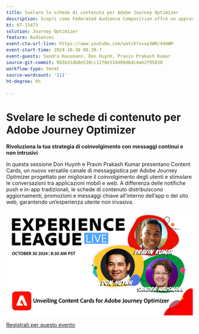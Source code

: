 ```yaml
---
title: Svelare le schede di contenuto per Adobe Journey Optimizer
description: Scopri come Federated Audience Composition offre un approccio completo alla cura e all’attivazione del pubblico con Real-Time CDP e Journey Optimizer.
kt: KT-15473
solution: Journey Optimizer
feature: Audiences
event-cta-url-live: https://www.youtube.com/watch?v=xp3WRr4XmWM
event-start-time: 2024-10-30 08:30-7
event-guests: Sandra Hausmann, Don Huynh, Pravin Prakash Kumar
source-git-commit: 9b5b41db0e530cc11f0e534d80dbdc4e62f95030
workflow-type: tm+mt
source-wordcount: '111'
ht-degree: 0%

---
```


# Svelare le schede di contenuto per Adobe Journey Optimizer

**Rivoluziona la tua strategia di coinvolgimento con messaggi continui e non intrusivi**

In questa sessione Don Huynh e Pravin Prakash Kumar presentano Content Cards, un nuovo versatile canale di messaggistica per Adobe Journey Optimizer progettato per migliorare il coinvolgimento degli utenti e stimolare le conversazioni tra applicazioni mobili e web. A differenza delle notifiche push e in-app tradizionali, le schede di contenuto distribuiscono aggiornamenti, promozioni e messaggi chiave all’interno dell’app o del sito web, garantendo un’esperienza utente non invasiva.


![experience league live](assets/30Oct24-webbanner.png)

[Registrati per questo evento](https://engage.adobe.com/ExpLeagueLive-241030.html?s_rtid=7015Y0000048hxzQAA&amp;s_iid=&amp;sfid=&amp;acctid=&amp;ecp=)

